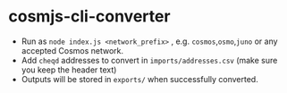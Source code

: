 # cosmjs-cli-converter

- Run as `node index.js <network_prefix>` , e.g. `cosmos`,`osmo`,`juno` or any accepted Cosmos network.
- Add `cheqd` addresses to convert in `imports/addresses.csv` (make sure you keep the header text)
- Outputs will be stored in `exports/` when successfully converted.
